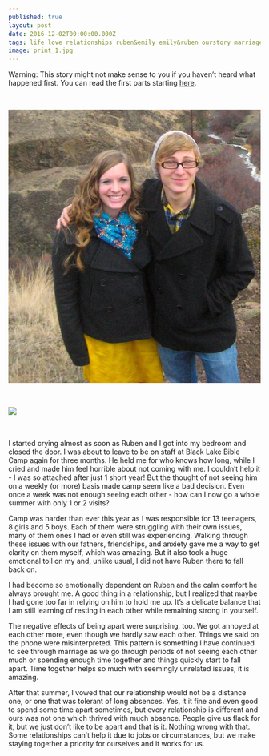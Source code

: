 ```yaml
---
published: true
layout: post
date: 2016-12-02T00:00:00.000Z
tags: life love relationships ruben&emily emily&ruben ourstory marriage lifestyle 
image: print_1.jpg
---
```




Warning: This story might not make sense to you if you haven’t heard what happened first. You can read the first parts starting [here](http://edibleem.com/how-he-unintentionally-had-me-hooked).

<br> 

![yakima.jpg](/content/yakima.jpg)

<br>

<a href="//www.pinterest.com/pin/create/button/" data-pin-do="buttonBookmark"  data-pin-color="red"><img src="//assets.pinterest.com/images/pidgets/pinit_fg_en_rect_red_20.png" /></a>
<!-- Please call pinit.js only once per page -->
<script type="text/javascript" async defer src="//assets.pinterest.com/js/pinit.js"></script>

<br>


I started crying almost as soon as Ruben and I got into my bedroom and closed the door. I was about to leave to be on staff at Black Lake Bible Camp again for three months. He held me for who knows how long, while I cried and made him feel horrible about not coming with me. I couldn’t help it - I was so attached after just 1 short year! But the thought of not seeing him on a weekly (or more) basis made camp seem like a bad decision. Even once a week was not enough seeing each other - how can I now go a whole summer with only 1 or 2 visits? 


Camp was harder than ever this year as I was responsible for 13 teenagers, 8 girls and 5 boys. Each of them were struggling with their own issues, many of them ones I had or even still was experiencing. Walking through these issues with our fathers, friendships, and anxiety gave me a way to get clarity on them myself, which was amazing. But it also took a huge emotional toll on my and, unlike usual, I did not have Ruben there to fall back on.


I had become so emotionally dependent on Ruben and the calm comfort he always brought me. A good thing in a relationship, but I realized that maybe I had gone too far in relying on him to hold me up. It’s a delicate balance that I am still learning of resting in each other while remaining strong in yourself. 


The negative effects of being apart were surprising, too. We got annoyed at each other more, even though we hardly saw each other. Things we said on the phone were misinterpreted. This pattern is something I have continued to see through marriage as we go through periods of not seeing each other much or spending enough time together and things quickly start to fall apart. Time together helps so much with seemingly unrelated issues, it is amazing. 


After that summer, I vowed that our relationship would not be a distance one, or one that was tolerant of long absences. Yes, it it fine and even good to spend some time apart sometimes, but every relationship is different and ours was not one which thrived with much absence. People give us flack for it, but we just don’t like to be apart and that is it. Nothing wrong with that. Some relationships can’t help it due to jobs or circumstances, but we make staying together a priority for ourselves and it works for us. 





